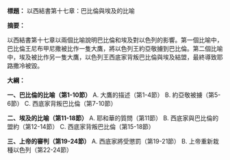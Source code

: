 **標題：** 以西結書第十七章：巴比倫與埃及的比喻

**摘要：**

以西結書第十七章以兩個比喻說明巴比倫和埃及對以色列的影響。第一個比喻中，巴比倫王尼布甲尼撒被比作一隻大鷹，將以色列王約亞敬擄到巴比倫。第二個比喻中，埃及被比作另一隻大鷹，以色列王西底家背叛巴比倫與埃及結盟，最終導致耶路撒冷被毀。

**大綱：**

**一、巴比倫的比喻（第1-10節）**
    A. 大鷹的描述（第1-4節）
    B. 約亞敬被擄（第5-6節）
    C. 西底家背叛巴比倫（第7-10節）

**二、埃及的比喻（第11-18節）**
    A. 耶和華的質問（第11節）
    B. 西底家與巴比倫的盟約（第12-14節）
    C. 西底家背叛巴比倫（第15-18節）

**三、上帝的審判（第19-24節）**
    A. 西底家將受懲罰（第19-21節）
    B. 上帝重新栽種以色列（第22-24節）